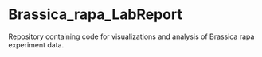 # Brassica_rapa_LabReport
Repository containing code for visualizations and analysis of Brassica rapa experiment data.
